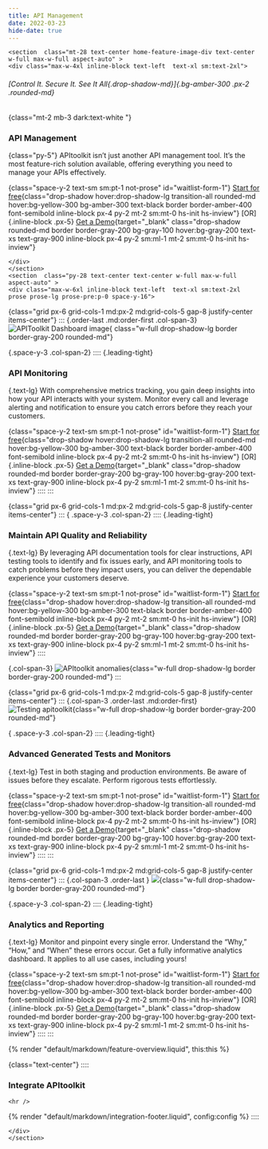 ```yaml
---
title: API Management
date: 2022-03-23
hide-date: true
---
```


```=html
<section  class="mt-28 text-center home-feature-image-div text-center w-full max-w-full aspect-auto" >
<div class="max-w-4xl inline-block text-left  text-xl sm:text-2xl">
```

###### [*Control It. Secure It. See It All*{.drop-shadow-md}]{.bg-amber-300 .px-2 .rounded-md}

{class="mt-2 mb-3 dark:text-white "}
### API Management

{class="py-5"}
APItoolkit isn’t just another API management tool. It’s the most feature-rich solution available, offering everything you need to manage your APIs effectively.

{class="space-y-2 text-sm sm:pt-1 not-prose" id="waitlist-form-1"}
[Start for free](https://app.monoscope.tech){class="drop-shadow hover:drop-shadow-lg transition-all rounded-md hover:bg-yellow-300 bg-amber-300 text-black border border-amber-400 font-semibold inline-block px-4 py-2 mt-2 sm:mt-0 hs-init hs-inview"}
[OR]{.inline-block .px-5}
[Get a Demo](https://calendar.app.google/1a4HG5GZYv1sjjZG6){target="\_blank" class="drop-shadow rounded-md border border-gray-200 bg-gray-100 hover:bg-gray-200 text-xs text-gray-900 inline-block px-4 py-2 sm:ml-1 mt-2 sm:mt-0 hs-init hs-inview"}

```=html
</div>
</section>
<section  class="py-28 text-center text-center w-full max-w-full aspect-auto" >
<div class="max-w-6xl inline-block text-left  text-xl sm:text-2xl prose prose-lg prose-pre:p-0 space-y-16">
```

{class="grid px-6 grid-cols-1 md:px-2 md:grid-cols-5 gap-8 justify-center items-center"}
:::
{.order-last .md:order-first .col-span-3}
![APIToolkit Dashboard image](/assets/img/screenshots/analytics_zoomed.png){ class="w-full drop-shadow-lg border border-gray-200 rounded-md"}

{.space-y-3 .col-span-2}
::::
{.leading-tight}
### API Monitoring

{.text-lg}
With comprehensive metrics tracking, you gain deep insights into how your API interacts with your system. Monitor every call and leverage alerting and notification to ensure you catch errors before they reach your customers.

{class="space-y-2 text-sm sm:pt-1 not-prose" id="waitlist-form-1"}
[Start for free](https://app.monoscope.tech){class="drop-shadow hover:drop-shadow-lg transition-all rounded-md hover:bg-yellow-300 bg-amber-300 text-black border border-amber-400 font-semibold inline-block px-4 py-2 mt-2 sm:mt-0 hs-init hs-inview"}
[OR]{.inline-block .px-5}
[Get a Demo](https://calendar.app.google/1a4HG5GZYv1sjjZG6){target="\_blank" class="drop-shadow rounded-md border border-gray-200 bg-gray-100 hover:bg-gray-200 text-xs text-gray-900 inline-block px-4 py-2 sm:ml-1 mt-2 sm:mt-0 hs-init hs-inview"}
::::
:::

{class="grid px-6 grid-cols-1 md:px-2 md:grid-cols-5 gap-8 justify-center items-center"}
:::
{ .space-y-3 .col-span-2}
::::
{.leading-tight}
### Maintain API Quality and Reliability

{.text-lg}
By leveraging API documentation tools for clear instructions, API testing tools to identify and fix issues early, and API monitoring tools to catch problems before they impact users, you can deliver the dependable experience your customers deserve.

{class="space-y-2 text-sm sm:pt-1 not-prose" id="waitlist-form-1"}
[Start for free](https://app.monoscope.tech){class="drop-shadow hover:drop-shadow-lg transition-all rounded-md hover:bg-yellow-300 bg-amber-300 text-black border border-amber-400 font-semibold inline-block px-4 py-2 mt-2 sm:mt-0 hs-init hs-inview"}
[OR]{.inline-block .px-5}
[Get a Demo](https://calendar.app.google/1a4HG5GZYv1sjjZG6){target="\_blank" class="drop-shadow rounded-md border border-gray-200 bg-gray-100 hover:bg-gray-200 text-xs text-gray-900 inline-block px-4 py-2 sm:ml-1 mt-2 sm:mt-0 hs-init hs-inview"}
::::

{.col-span-3}
![APItoolkit anomalies](/assets/img/screenshots/errors_zoomed.png){class="w-full drop-shadow-lg border border-gray-200 rounded-md"}
:::

{class="grid px-6 grid-cols-1 md:px-2 md:grid-cols-5 gap-8 justify-center items-center"}
:::
{.col-span-3 .order-last .md:order-first}
![Testing apitoolkit](Testing_apitoolkit.jpeg){class="w-full drop-shadow-lg border border-gray-200 rounded-md"}

{ .space-y-3 .col-span-2}
::::
{.leading-tight}
### Advanced Generated Tests and Monitors

{.text-lg}
Test in both staging and production environments. Be aware of issues before they escalate. Perform rigorous tests effortlessly.

{class="space-y-2 text-sm sm:pt-1 not-prose" id="waitlist-form-1"}
[Start for free](https://app.monoscope.tech){class="drop-shadow hover:drop-shadow-lg transition-all rounded-md hover:bg-yellow-300 bg-amber-300 text-black border border-amber-400 font-semibold inline-block px-4 py-2 mt-2 sm:mt-0 hs-init hs-inview"}
[OR]{.inline-block .px-5}
[Get a Demo](https://calendar.app.google/1a4HG5GZYv1sjjZG6){target="\_blank" class="drop-shadow rounded-md border border-gray-200 bg-gray-100 hover:bg-gray-200 text-xs text-gray-900 inline-block px-4 py-2 sm:ml-1 mt-2 sm:mt-0 hs-init hs-inview"}
::::
:::

{class="grid px-6 grid-cols-1 md:px-2 md:grid-cols-5 gap-8 justify-center items-center"}
:::
{.col-span-3 .order-last }
![](reporting_apitoolkit.jpeg){class="w-full drop-shadow-lg border border-gray-200 rounded-md"}

{.space-y-3 .col-span-2}
::::
{.leading-tight}
### Analytics and Reporting

{.text-lg}
Monitor and pinpoint every single error. Understand the “Why,” “How,” and “When” these errors occur. Get a fully informative analytics dashboard. It applies to all use cases, including yours!

{class="space-y-2 text-sm sm:pt-1 not-prose" id="waitlist-form-1"}
[Start for free](https://app.monoscope.tech){class="drop-shadow hover:drop-shadow-lg transition-all rounded-md hover:bg-yellow-300 bg-amber-300 text-black border border-amber-400 font-semibold inline-block px-4 py-2 mt-2 sm:mt-0 hs-init hs-inview"}
[OR]{.inline-block .px-5}
[Get a Demo](https://calendar.app.google/1a4HG5GZYv1sjjZG6){target="\_blank" class="drop-shadow rounded-md border border-gray-200 bg-gray-100 hover:bg-gray-200 text-xs text-gray-900 inline-block px-4 py-2 sm:ml-1 mt-2 sm:mt-0 hs-init hs-inview"}
::::
:::

{% render "default/markdown/feature-overview.liquid", this:this %}

{class="text-center"}
::::
### Integrate APItoolkit

```=html
<hr />
```

{% render "default/markdown/integration-footer.liquid", config:config %}
::::

```=html
</div>
</section>
```

